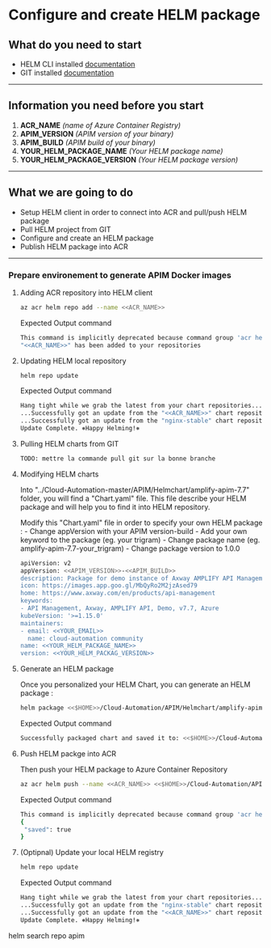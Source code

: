 # Configure and create HELM package

## What do you need to start 
  - HELM CLI installed [documentation](https://helm.sh/docs/intro/install/)
  - GIT installed [documentation](https://git-scm.com/book/fr/v2/D%C3%A9marrage-rapide-Installation-de-Git)

*********************

## Information you need before you start
1. **ACR_NAME**                   *(name of Azure Container Registry)*
2. **APIM_VERSION**               *(APIM version of your binary)*
3. **APIM_BUILD**                 *(APIM build of your binary)*
4. **YOUR_HELM_PACKAGE_NAME**     *(Your HELM package name)*
5. **YOUR_HELM_PACKAGE_VERSION**  *(Your HELM package version)*

*********************

## What we are going to do
- Setup HELM client in order to connect into ACR and pull/push HELM package
- Pull HELM project from GIT
- Configure and create an HELM package
- Publish HELM package into ACR

*********************

### Prepare environement to generate APIM Docker images

1. Adding ACR repository into HELM client
    ``` Bash
    az acr helm repo add --name <<ACR_NAME>>
    ```
    Expected Output command
     ``` Bash
    This command is implicitly deprecated because command group 'acr helm' is deprecated and will be removed in a future release. Use 'helm v3' instead.
    "<<ACR_NAME>>" has been added to your repositories
     ```
    
2. Updating HELM local repository

     ``` Bash
    helm repo update
    ```

    Expected Output command
     ``` Bash
    Hang tight while we grab the latest from your chart repositories...
    ...Successfully got an update from the "<<ACR_NAME>>" chart repository
    ...Successfully got an update from the "nginx-stable" chart repository
    Update Complete. ⎈Happy Helming!⎈
     ```

3. Pulling HELM charts from GIT

    ``` Bash
    TODO: mettre la commande pull git sur la bonne branche
    ```

4. Modifying HELM charts

    Into "../Cloud-Automation-master/APIM/Helmchart/amplify-apim-7.7" folder, you will find a "Chart.yaml" file.
    This file describe your HELM package and will help you to find it into HELM repository.
    
    Modify this "Chart.yaml" file in order to specify your own HELM package :
        -	Change appVersion with your APIM version-build 
        -	Add your own keyword to the package (eg. your trigram)
        -	Change package name (eg. amplify-apim-7.7-your_trigram)
        -	Change package version to 1.0.0

    ``` Bash
    apiVersion: v2
    appVersion: <<APIM_VERSION>>-<<APIM_BUILD>>
    description: Package for demo instance of Axway AMPLIFY API Management.
    icon: https://images.app.goo.gl/MbQyRo2M2jzAsed79
    home: https://www.axway.com/en/products/api-management
    keywords:
    - API Management, Axway, AMPLIFY API, Demo, v7.7, Azure
    kubeVersion: '>=1.15.0'
    maintainers:
    - email: <<YOUR_EMAIL>>
      name: cloud-automation community
    name: <<YOUR_HELM_PACKAGE_NAME>>
    version: <<YOUR_HELM_PACKAG_VERSION>>
    ```

5. Generate an HELM package
    
    Once you personalized your HELM Chart, you can generate an HELM package :
    ``` Bash
    helm package <<$HOME>>/Cloud-Automation/APIM/Helmchart/amplify-apim-7.7 -d <<$HOME>>/Cloud-Automation/APIM/Helmchart
    ```

    Expected Output command
     ``` Bash
    Successfully packaged chart and saved it to: <<$HOME>>/Cloud-Automation/APIM/Helmchart/<<YOUR_HELM_PACKAGE_NAME>>-<<YOUR_HELM_PACKAG_VERSION>>.tgz
    ```

6. Push HELM packge into ACR

    Then push your HELM package to Azure Container Repository
    ``` Bash
    az acr helm push --name <<ACR_NAME>> <<$HOME>>/Cloud-Automation/APIM/Helmchart/<<YOUR_HELM_PACKAGE_NAME>>-<<YOUR_HELM_PACKAG_VERSION>>.tgz
    ```

    Expected Output command
     ``` Bash
    This command is implicitly deprecated because command group 'acr helm' is deprecated and will be removed in a future release. Use 'helm v3' instead.
    {
      "saved": true
    }
    ```

7. (Optipnal) Update your local HELM registry
    ``` Bash
    helm repo update
    ```

    Expected Output command
     ``` Bash
    Hang tight while we grab the latest from your chart repositories...
    ...Successfully got an update from the "nginx-stable" chart repository
    ...Successfully got an update from the "<<ACR_NAME>>" chart repository
    Update Complete. ⎈Happy Helming!⎈
    ```

helm search repo apim